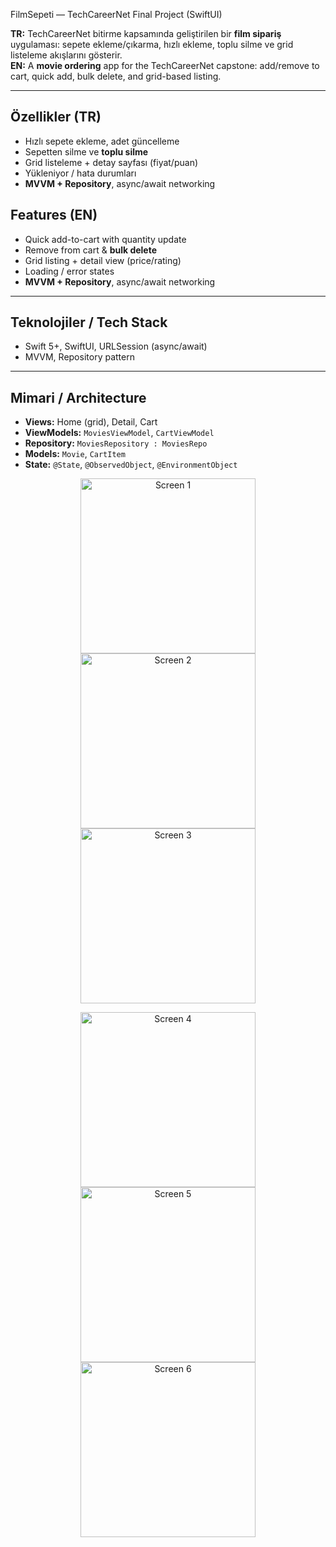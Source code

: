 FilmSepeti — TechCareerNet Final Project (SwiftUI)

**TR:** TechCareerNet bitirme kapsamında geliştirilen bir **film sipariş** uygulaması: sepete ekleme/çıkarma, hızlı ekleme, toplu silme ve grid listeleme akışlarını gösterir.  
**EN:** A **movie ordering** app for the TechCareerNet capstone: add/remove to cart, quick add, bulk delete, and grid-based listing.

---

## Özellikler (TR)
- Hızlı sepete ekleme, adet güncelleme
- Sepetten silme ve **toplu silme**
- Grid listeleme + detay sayfası (fiyat/puan)
- Yükleniyor / hata durumları
- **MVVM + Repository**, async/await networking

## Features (EN)
- Quick add-to-cart with quantity update
- Remove from cart & **bulk delete**
- Grid listing + detail view (price/rating)
- Loading / error states
- **MVVM + Repository**, async/await networking

---

## Teknolojiler / Tech Stack
- Swift 5+, SwiftUI, URLSession (async/await)
- MVVM, Repository pattern

---

## Mimari / Architecture
- **Views:** Home (grid), Detail, Cart  
- **ViewModels:** `MoviesViewModel`, `CartViewModel`  
- **Repository:** `MoviesRepository : MoviesRepo`  
- **Models:** `Movie`, `CartItem`  
- **State:** `@State`, `@ObservedObject`, `@EnvironmentObject`

<p align="center">
  <a href="https://github.com/user-attachments/assets/8e52bcb0-b3c7-4e19-91cf-e07a0d05b8fb">
    <img src="https://github.com/user-attachments/assets/8e52bcb0-b3c7-4e19-91cf-e07a0d05b8fb" alt="Screen 1" width="280">
  </a>
  <a href="https://github.com/user-attachments/assets/e736a775-dbf8-4ebc-9add-8828fdfab200">
    <img src="https://github.com/user-attachments/assets/e736a775-dbf8-4ebc-9add-8828fdfab200" alt="Screen 2" width="280">
  </a>
  <a href="https://github.com/user-attachments/assets/fb0d8384-6111-457a-848b-c71d76d88615">
    <img src="https://github.com/user-attachments/assets/fb0d8384-6111-457a-848b-c71d76d88615" alt="Screen 3" width="280">
  </a>
</p>

<p align="center">
  <a href="https://github.com/user-attachments/assets/cc9ed94c-3dd8-411f-89ae-085abf084715">
    <img src="https://github.com/user-attachments/assets/cc9ed94c-3dd8-411f-89ae-085abf084715" alt="Screen 4" width="280">
  </a>
  <a href="https://github.com/user-attachments/assets/de100794-d9a5-4d0d-9211-3655e65f7047">
    <img src="https://github.com/user-attachments/assets/de100794-d9a5-4d0d-9211-3655e65f7047" alt="Screen 5" width="280">
  </a>
  <a href="https://github.com/user-attachments/assets/de0788a1-d7e2-4dc9-a59b-b50c7bad0856">
    <img src="https://github.com/user-attachments/assets/de0788a1-d7e2-4dc9-a59b-b50c7bad0856" alt="Screen 6" width="280">
  </a>
</p>
